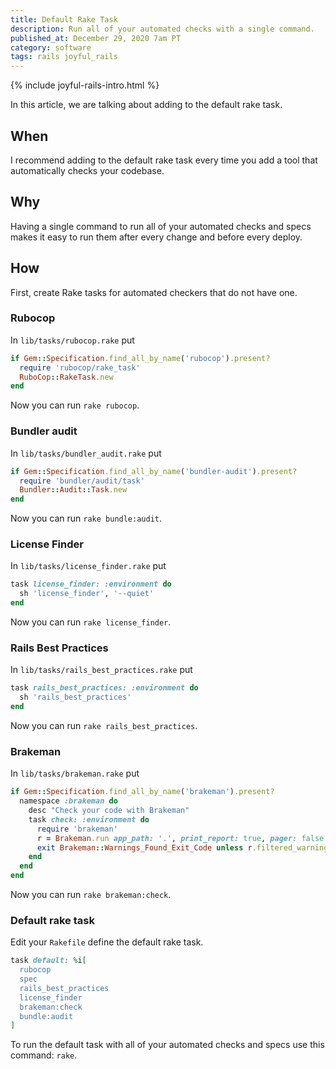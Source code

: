 ```yaml
---
title: Default Rake Task
description: Run all of your automated checks with a single command.
published_at: December 29, 2020 7am PT
category: software
tags: rails joyful_rails
---
```


{% include joyful-rails-intro.html %}

In this article, we are talking about adding to the default rake task.

## When

I recommend adding to the default rake task every time you add a tool that
automatically checks your codebase.

## Why

Having a single command to run all of your automated checks and specs makes it
easy to run them after every change and before every deploy.

## How

First, create Rake tasks for automated checkers that do not have one.

### Rubocop

In `lib/tasks/rubocop.rake` put

```ruby
if Gem::Specification.find_all_by_name('rubocop').present?
  require 'rubocop/rake_task'
  RuboCop::RakeTask.new
end
```

Now you can run `rake rubocop`.

### Bundler audit

In `lib/tasks/bundler_audit.rake` put

```ruby
if Gem::Specification.find_all_by_name('bundler-audit').present?
  require 'bundler/audit/task'
  Bundler::Audit::Task.new
end
```

Now you can run `rake bundle:audit`.

### License Finder

In `lib/tasks/license_finder.rake` put

```ruby
task license_finder: :environment do
  sh 'license_finder', '--quiet'
end
```

Now you can run `rake license_finder`.

### Rails Best Practices

In `lib/tasks/rails_best_practices.rake` put

```ruby
task rails_best_practices: :environment do
  sh 'rails_best_practices'
end
```

Now you can run `rake rails_best_practices`.

### Brakeman

In `lib/tasks/brakeman.rake` put

```ruby
if Gem::Specification.find_all_by_name('brakeman').present?
  namespace :brakeman do
    desc "Check your code with Brakeman"
    task check: :environment do
      require 'brakeman'
      r = Brakeman.run app_path: '.', print_report: true, pager: false
      exit Brakeman::Warnings_Found_Exit_Code unless r.filtered_warnings.empty?
    end
  end
end
```

Now you can run `rake brakeman:check`.

### Default rake task

Edit your `Rakefile` define the default rake task.

```ruby
task default: %i[
  rubocop
  spec
  rails_best_practices
  license_finder
  brakeman:check
  bundle:audit
]
```

To run the default task with all of your automated checks and specs use this
command: `rake`.
